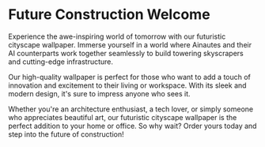 <!--
Write me markdown content of website with wallpaper:

"A futuristic cityscape where Ainautes and their AI counterparts work together to build towering skyscrapers and infrastructure."

The header of the page should not be copy of the text but rather a real content of the website which is using this wallpaper.
-->

<!--font:Inter-->

# Future Construction Welcome

Experience the awe-inspiring world of tomorrow with our futuristic cityscape wallpaper. Immerse yourself in a world where Ainautes and their AI counterparts work together seamlessly to build towering skyscrapers and cutting-edge infrastructure.

Our high-quality wallpaper is perfect for those who want to add a touch of innovation and excitement to their living or workspace. With its sleek and modern design, it's sure to impress anyone who sees it.

Whether you're an architecture enthusiast, a tech lover, or simply someone who appreciates beautiful art, our futuristic cityscape wallpaper is the perfect addition to your home or office. So why wait? Order yours today and step into the future of construction!
